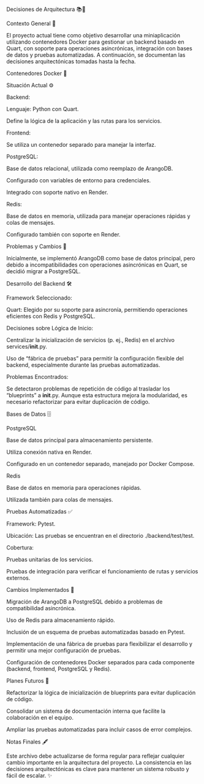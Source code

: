 Decisiones de Arquitectura 📚🚀

Contexto General 🌟

El proyecto actual tiene como objetivo desarrollar una miniaplicación utilizando contenedores Docker para gestionar un backend basado en Quart, con soporte para operaciones asincrónicas, integración con bases de datos y pruebas automatizadas. A continuación, se documentan las decisiones arquitectónicas tomadas hasta la fecha.

Contenedores Docker 🐳

Situación Actual ⚙️

Backend:

Lenguaje: Python con Quart.

Define la lógica de la aplicación y las rutas para los servicios.

Frontend:

Se utiliza un contenedor separado para manejar la interfaz.

PostgreSQL:

Base de datos relacional, utilizada como reemplazo de ArangoDB.

Configurado con variables de entorno para credenciales.

Integrado con soporte nativo en Render.

Redis:

Base de datos en memoria, utilizada para manejar operaciones rápidas y colas de mensajes.

Configurado también con soporte en Render.

Problemas y Cambios 🔄

Inicialmente, se implementó ArangoDB como base de datos principal, pero debido a incompatibilidades con operaciones asincrónicas en Quart, se decidió migrar a PostgreSQL.

Desarrollo del Backend 🛠️

Framework Seleccionado:

Quart: Elegido por su soporte para asincronía, permitiendo operaciones eficientes con Redis y PostgreSQL.

Decisiones sobre Lógica de Inicio:

Centralizar la inicialización de servicios (p. ej., Redis) en el archivo services/__init__.py.

Uso de “fábrica de pruebas” para permitir la configuración flexible del backend, especialmente durante las pruebas automatizadas.

Problemas Encontrados:

Se detectaron problemas de repetición de código al trasladar los “blueprints” a __init__.py. Aunque esta estructura mejora la modularidad, es necesario refactorizar para evitar duplicación de código.

Bases de Datos 🗄️

PostgreSQL

Base de datos principal para almacenamiento persistente.

Utiliza conexión nativa en Render.

Configurado en un contenedor separado, manejado por Docker Compose.

Redis

Base de datos en memoria para operaciones rápidas.

Utilizada también para colas de mensajes.

Pruebas Automatizadas ✅

Framework: Pytest.

Ubicación: Las pruebas se encuentran en el directorio ./backend/test/test.

Cobertura:

Pruebas unitarias de los servicios.

Pruebas de integración para verificar el funcionamiento de rutas y servicios externos.

Cambios Implementados 📝

Migración de ArangoDB a PostgreSQL debido a problemas de compatibilidad asincrónica.

Uso de Redis para almacenamiento rápido.

Inclusión de un esquema de pruebas automatizadas basado en Pytest.

Implementación de una fábrica de pruebas para flexibilizar el desarrollo y permitir una mejor configuración de pruebas.

Configuración de contenedores Docker separados para cada componente (backend, frontend, PostgreSQL y Redis).

Planes Futuros 🌱

Refactorizar la lógica de inicialización de blueprints para evitar duplicación de código.

Consolidar un sistema de documentación interna que facilite la colaboración en el equipo.

Ampliar las pruebas automatizadas para incluir casos de error complejos.

Notas Finales 🖋️

Este archivo debe actualizarse de forma regular para reflejar cualquier cambio importante en la arquitectura del proyecto. La consistencia en las decisiones arquitectónicas es clave para mantener un sistema robusto y fácil de escalar. ✨